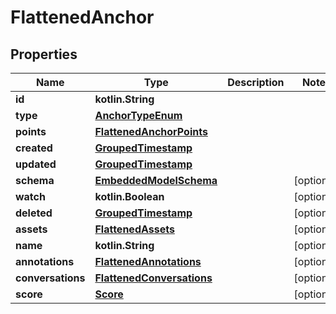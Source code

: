 
# FlattenedAnchor

## Properties
Name | Type | Description | Notes
------------ | ------------- | ------------- | -------------
**id** | **kotlin.String** |  | 
**type** | [**AnchorTypeEnum**](AnchorTypeEnum.md) |  | 
**points** | [**FlattenedAnchorPoints**](FlattenedAnchorPoints.md) |  | 
**created** | [**GroupedTimestamp**](GroupedTimestamp.md) |  | 
**updated** | [**GroupedTimestamp**](GroupedTimestamp.md) |  | 
**schema** | [**EmbeddedModelSchema**](EmbeddedModelSchema.md) |  |  [optional]
**watch** | **kotlin.Boolean** |  |  [optional]
**deleted** | [**GroupedTimestamp**](GroupedTimestamp.md) |  |  [optional]
**assets** | [**FlattenedAssets**](FlattenedAssets.md) |  |  [optional]
**name** | **kotlin.String** |  |  [optional]
**annotations** | [**FlattenedAnnotations**](FlattenedAnnotations.md) |  |  [optional]
**conversations** | [**FlattenedConversations**](FlattenedConversations.md) |  |  [optional]
**score** | [**Score**](Score.md) |  |  [optional]



